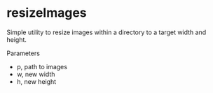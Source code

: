 resizeImages
============

Simple utility to resize images within a directory to a target width and height.

Parameters
 * p, path to images
 * w, new width
 * h, new height
